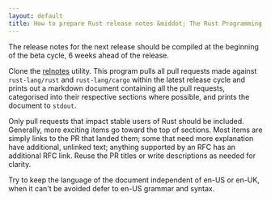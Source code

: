 ```yaml
---
layout: default
title: How to prepare Rust release notes &middot; The Rust Programming Language
---
```


The release notes for the next release should be compiled at the beginning of
the beta cycle, 6 weeks ahead of the release.

Clone the [relnotes] utility. This program pulls all pull requests made against
`rust-lang/rust` and `rust-lang/cargo` within the latest release cycle and
prints out a markdown document containing all the pull requests, categorised
into their respective sections where possible, and prints the document to
`stdout`.

Only pull requests that impact stable users of Rust should be included.
Generally, more exciting items go toward the top of sections. Most items are
simply links to the PR that landed them; some that need more explanation have
additional, unlinked text; anything supported by an RFC has an additional RFC
link. Reuse the PR titles or write descriptions as needed for clarity.

Try to keep the language of the document independent of en-US or en-UK, when
it can't be avoided defer to en-US grammar and syntax.

[relnotes]: https://github.com/Aaronepower/relnotes

